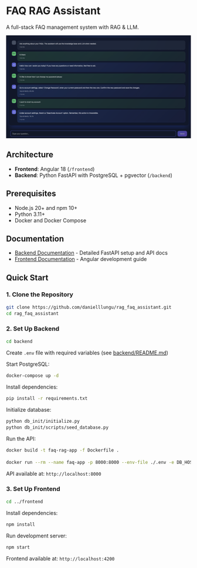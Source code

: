 # FAQ RAG Assistant

A full-stack FAQ management system with RAG & LLM.

![FAQ Assistant Interface](assets/chat.png)

## Architecture

- **Frontend**: Angular 18 (`/frontend`)
- **Backend**: Python FastAPI with PostgreSQL + pgvector (`/backend`)

## Prerequisites

- Node.js 20+ and npm 10+
- Python 3.11+
- Docker and Docker Compose

## Documentation

- [Backend Documentation](backend/README.md) - Detailed FastAPI setup and API docs
- [Frontend Documentation](frontend/README.md) - Angular development guide

## Quick Start

### 1. Clone the Repository
```bash
git clone https://github.com/danielllungu/rag_faq_assistant.git
cd rag_faq_assistant
```

### 2. Set Up Backend
```bash
cd backend
```

Create `.env` file with required variables (see [backend/README.md](backend/README.md))

Start PostgreSQL:
```bash
docker-compose up -d
```

Install dependencies:
```bash
pip install -r requirements.txt
```

Initialize database:
```bash
python db_init/initialize.py
python db_init/scripts/seed_database.py
```

Run the API:
```bash
docker build -t faq-rag-app -f Dockerfile .

docker run --rm --name faq-app -p 8000:8000 --env-file ./.env -e DB_HOST=host.docker.internal faq-rag-app
```

API available at: `http://localhost:8000`

### 3. Set Up Frontend
```bash
cd ../frontend
```

Install dependencies:
```bash
npm install
```

Run development server:
```bash
npm start
```

Frontend available at: `http://localhost:4200`
